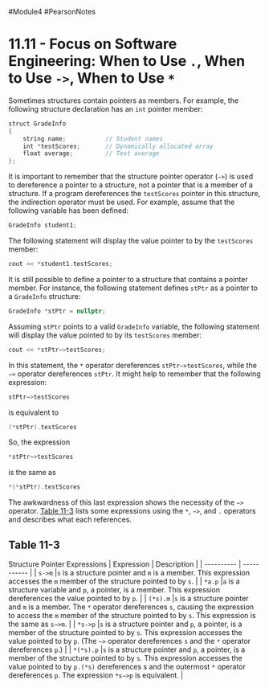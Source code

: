 #Module4 #PearsonNotes 
# 11.11 - Focus on Software Engineering: When to Use `.`, When to Use `->`, When to Use `*`
Sometimes structures contain pointers as members. For example, the following structure declaration has an `int` pointer member:
```c++
struct GradeInfo
{
	string name;           // Student names
	int *testScores;       // Dynamically allocated array
	float average;         // Test average
};
```

It is important to remember that the structure pointer operator (`−>`) is used to dereference a pointer to a structure, not a pointer that is a member of a structure. If a program dereferences the `testScores` pointer in this structure, the indirection operator must be used. For example, assume that the following variable has been defined:
```c++
GradeInfo student1;
```

The following statement will display the value pointer to by the `testScores` member:
```c++
cout << *student1.testScores;
```

It is still possible to define a pointer to a structure that contains a pointer member. For instance, the following statement defines `stPtr` as a pointer to a `GradeInfo` structure:
```c++
GradeInfo *stPtr = nullptr;
```

Assuming `stPtr` points to a valid `GradeInfo` variable, the following statement will display the value pointed to by its `testScores` member:
```c++
cout << *stPtr−>testScores;
```

In this statement, the `*` operator dereferences `stPtr−>testScores`, while the `−>` operator dereferences `stPtr`. It might help to remember that the following expression:
```c++
stPtr−>testScores
```
is equivalent to
```c++
(*stPtr).testScores
```

So, the expression
```c++
*stPtr−>testScores
```
is the same as
```c++
*(*stPtr).testScores
```

The awkwardness of this last expression shows the necessity of the `−>` operator. [Table 11-3](#Table%2011-3) lists some expressions using the `*`, `−>`, and `.` operators and describes what each references.

## Table 11-3
Structure Pointer Expressions
| Expression | Description |
| ---------- | ----------- |
| `s->m`     |`s` is a structure pointer and `m` is a member. This expression accesses the `m` member of the structure pointed to by `s`.             |
| `*a.p`     |`a` is a structure variable and `p`, a pointer, is a member. This expression dereferences the value pointed to by `p`.             |
| `(*s).m`   |`s` is a structure pointer and `m` is a member. The `*` operator dereferences `s`, causing the expression to access the `m` member of the structure pointed to by `s`. This expression is the same as `s−>m`.             |
| `*s->p`    |`s` is a structure pointer and `p`, a pointer, is a member of the structure pointed to by `s`. This expression accesses the value pointed to by `p`. (The `−>` operator dereferences `s` and the `*` operator dereferences `p`.)             |
| `*(*s).p`           |`s` is a structure pointer and `p`, a pointer, is a member of the structure pointed to by `s`. This expression accesses the value pointed to by `p.(*s)` dereferences s and the outermost `*` operator dereferences `p`. The expression `*s−>p` is equivalent.             |

